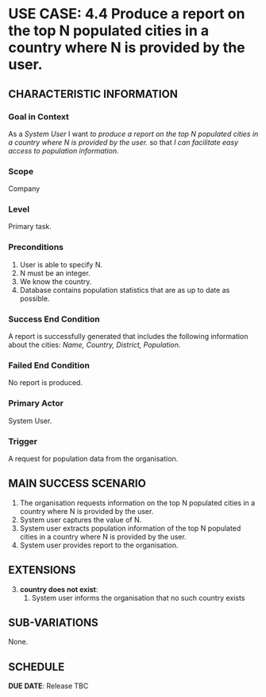 # USE CASE: 4.4 Produce a report on the top N populated cities in a country where N is provided by the user.

## CHARACTERISTIC INFORMATION

### Goal in Context

As a *System User* I want *to produce a report on the top N populated cities in a country where N is provided by the user.* so that *I can facilitate easy access to population information.*

### Scope

Company

### Level

Primary task.

### Preconditions

1. User is able to specify N.
2. N must be an integer.
3. We know the country.  
4. Database contains population statistics that are as up to date as possible.

### Success End Condition

A report is successfully generated that includes the following information about the cities:
*Name,*
*Country,*
*District,*
*Population.*
### Failed End Condition

No report is produced.

### Primary Actor

System User.

### Trigger

A request for population data from the organisation.

## MAIN SUCCESS SCENARIO

1. The organisation requests information on the top N populated cities in a country where N is provided by the user.   
2. System user captures the value of N.
3. System user extracts population information of the top N populated cities in a country where N is provided by the user.
4. System user provides report to the organisation.

## EXTENSIONS

3. **country does not exist**:
   1. System user informs the organisation that no such country exists

## SUB-VARIATIONS

None. 

## SCHEDULE

**DUE DATE**: Release TBC
